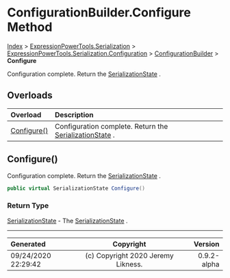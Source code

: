 ﻿# ConfigurationBuilder.Configure Method

[Index](../index.md) > [ExpressionPowerTools.Serialization](ExpressionPowerTools.Serialization.a.md) > [ExpressionPowerTools.Serialization.Configuration](ExpressionPowerTools.Serialization.Configuration.n.md) > [ConfigurationBuilder](ExpressionPowerTools.Serialization.Configuration.ConfigurationBuilder.cs.md) > **Configure**

Configuration complete. Return the [SerializationState](ExpressionPowerTools.Serialization.Serializers.SerializationState.cs.md) .

## Overloads

| Overload | Description |
| :-- | :-- |
| [Configure()](#configure) | Configuration complete. Return the [SerializationState](ExpressionPowerTools.Serialization.Serializers.SerializationState.cs.md) . |
## Configure()

Configuration complete. Return the [SerializationState](ExpressionPowerTools.Serialization.Serializers.SerializationState.cs.md) .

```csharp
public virtual SerializationState Configure()
```

### Return Type

 [SerializationState](ExpressionPowerTools.Serialization.Serializers.SerializationState.cs.md)  - The [SerializationState](ExpressionPowerTools.Serialization.Serializers.SerializationState.cs.md) .



---

| Generated | Copyright | Version |
| :-- | :-: | --: |
| 09/24/2020 22:29:42 | (c) Copyright 2020 Jeremy Likness. | 0.9.2-alpha |
